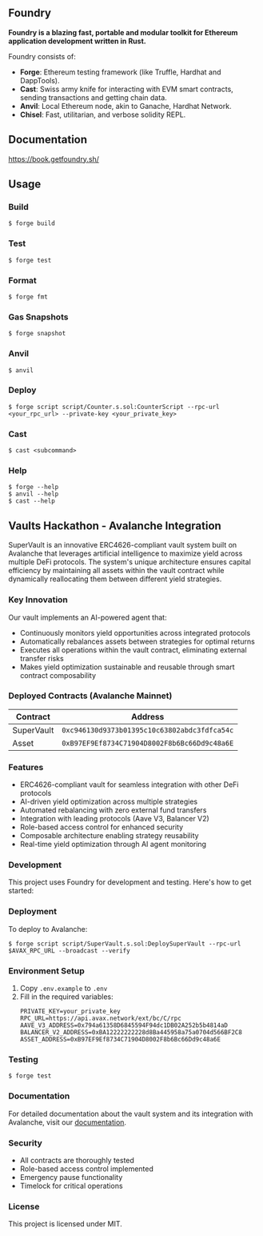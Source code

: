 ## Foundry

**Foundry is a blazing fast, portable and modular toolkit for Ethereum application development written in Rust.**

Foundry consists of:

- **Forge**: Ethereum testing framework (like Truffle, Hardhat and DappTools).
- **Cast**: Swiss army knife for interacting with EVM smart contracts, sending transactions and getting chain data.
- **Anvil**: Local Ethereum node, akin to Ganache, Hardhat Network.
- **Chisel**: Fast, utilitarian, and verbose solidity REPL.

## Documentation

https://book.getfoundry.sh/

## Usage

### Build

```shell
$ forge build
```

### Test

```shell
$ forge test
```

### Format

```shell
$ forge fmt
```

### Gas Snapshots

```shell
$ forge snapshot
```

### Anvil

```shell
$ anvil
```

### Deploy

```shell
$ forge script script/Counter.s.sol:CounterScript --rpc-url <your_rpc_url> --private-key <your_private_key>
```

### Cast

```shell
$ cast <subcommand>
```

### Help

```shell
$ forge --help
$ anvil --help
$ cast --help
```

## Vaults Hackathon - Avalanche Integration

SuperVault is an innovative ERC4626-compliant vault system built on Avalanche that leverages artificial intelligence to maximize yield across multiple DeFi protocols. The system's unique architecture ensures capital efficiency by maintaining all assets within the vault contract while dynamically reallocating them between different yield strategies.

### Key Innovation

Our vault implements an AI-powered agent that:

- Continuously monitors yield opportunities across integrated protocols
- Automatically rebalances assets between strategies for optimal returns
- Executes all operations within the vault contract, eliminating external transfer risks
- Makes yield optimization sustainable and reusable through smart contract composability

### Deployed Contracts (Avalanche Mainnet)

| Contract   | Address                                      |
| ---------- | -------------------------------------------- |
| SuperVault | `0xc946130d9373b01395c10c63802abdc3fdfca54c` |
| Asset      | `0xB97EF9Ef8734C71904D8002F8b6Bc66Dd9c48a6E` |

### Features

- ERC4626-compliant vault for seamless integration with other DeFi protocols
- AI-driven yield optimization across multiple strategies
- Automated rebalancing with zero external fund transfers
- Integration with leading protocols (Aave V3, Balancer V2)
- Role-based access control for enhanced security
- Composable architecture enabling strategy reusability
- Real-time yield optimization through AI agent monitoring

### Development

This project uses Foundry for development and testing. Here's how to get started:

### Deployment

To deploy to Avalanche:

```shell
$ forge script script/SuperVault.s.sol:DeploySuperVault --rpc-url $AVAX_RPC_URL --broadcast --verify
```

### Environment Setup

1. Copy `.env.example` to `.env`
2. Fill in the required variables:
   ```
   PRIVATE_KEY=your_private_key
   RPC_URL=https://api.avax.network/ext/bc/C/rpc
   AAVE_V3_ADDRESS=0x794a61358D6845594F94dc1DB02A252b5b4814aD
   BALANCER_V2_ADDRESS=0xBA12222222228d8Ba445958a75a0704d566BF2C8
   ASSET_ADDRESS=0xB97EF9Ef8734C71904D8002F8b6Bc66Dd9c48a6E
   ```

### Testing

```shell
$ forge test
```

### Documentation

For detailed documentation about the vault system and its integration with Avalanche, visit our [documentation](https://book.getfoundry.sh/).

### Security

- All contracts are thoroughly tested
- Role-based access control implemented
- Emergency pause functionality
- Timelock for critical operations

### License

This project is licensed under MIT.
